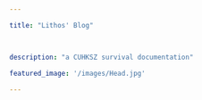 ```yaml
---

title: "Lithos' Blog"



description: "a CUHKSZ survival documentation"

featured_image: '/images/Head.jpg'

---
```

